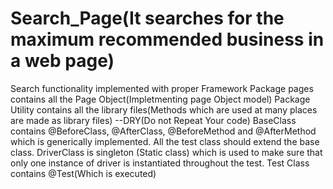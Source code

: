 # Search_Page(It searches for the maximum recommended business in a web page)
Search functionality implemented with proper Framework
Package pages contains all the Page Object(Impletmenting page Object model)
Package Utility contains all the library files(Methods which are used at many places are made as library files) --DRY(Do not Repeat Your code)
BaseClass contains @BeforeClass, @AfterClass, @BeforeMethod and @AfterMethod which is generically implemented. All the test class should extend the base class.
DriverClass is singleton (Static class) which is used to make sure that only one instance of driver is instantiated throughout the test.
Test Class contains @Test(Which is executed)
